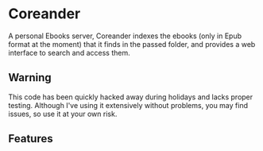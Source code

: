 # Coreander

A personal Ebooks server, Coreander indexes the ebooks (only in Epub format at the moment) that it finds in the passed folder, and provides a web interface to search and access them.

## Warning

This code has been quickly hacked away during holidays and lacks proper testing. Although I've using it extensively without problems, you may find issues, so use it at your own risk.

## Features

